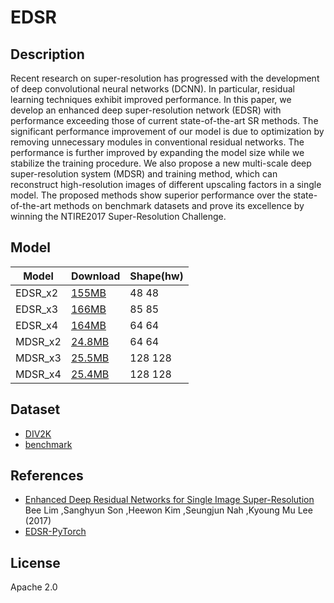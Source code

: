 <!--- SPDX-License-Identifier: Apache-2.0 -->

# EDSR

## Description

Recent research on super-resolution has progressed with
the development of deep convolutional neural networks
(DCNN). In particular, residual learning techniques exhibit
improved performance. In this paper, we develop an enhanced deep super-resolution network (EDSR) with performance exceeding those of current state-of-the-art SR methods. The significant performance improvement of our model
is due to optimization by removing unnecessary modules in
conventional residual networks. The performance is further
improved by expanding the model size while we stabilize
the training procedure. We also propose a new multi-scale
deep super-resolution system (MDSR) and training method,
which can reconstruct high-resolution images of different
upscaling factors in a single model. The proposed methods
show superior performance over the state-of-the-art methods on benchmark datasets and prove its excellence by winning the NTIRE2017 Super-Resolution Challenge.

## Model

| Model            | Download                                  | Shape(hw) |
| ---------------- |:----------------------------------------- |:--------- |
| EDSR_x2       | [155MB](EDSR_x2.onnx) |  48 48  |
| EDSR_x3       | [166MB](EDSR_x3.onnx) |  85 85  |
| EDSR_x4       | [164MB](EDSR_x4.onnx) |  64 64  |
| MDSR_x2       | [24.8MB](MDSR_x2.onnx) |  64 64  |
| MDSR_x3       | [25.5MB](MDSR_x3.onnx) | 128 128  |
| MDSR_x4       | [25.4MB](MDSR_x4.onnx) | 128 128  |


## Dataset

* [DIV2K](https://cv.snu.ac.kr/research/EDSR/DIV2K.tar)
* [benchmark](https://cv.snu.ac.kr/research/EDSR/benchmark.tar)

## References
* [Enhanced Deep Residual Networks for Single Image Super-Resolution](https://openaccess.thecvf.com/content_cvpr_2017_workshops/w12/papers/Lim_Enhanced_Deep_Residual_CVPR_2017_paper.pdf)
  Bee Lim ,Sanghyun Son ,Heewon Kim ,Seungjun Nah ,Kyoung Mu Lee (2017)
* [EDSR-PyTorch](https://github.com/sanghyun-son/EDSR-PyTorch/)

## License

Apache 2.0
